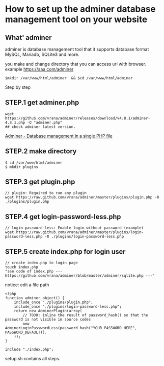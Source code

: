 # How to set up the adminer database management tool on your website 

## What' adminer
adminer is database management tool that it supports database format MySQL, Mariadb, SQLite3 and more.  

you make and change directory that you can access url with browser.  
example https://aaa.com/adminer  
```
$mkdir /var/www/html/adminer  && $cd /var/www/html/adminer  
```

Step by step  
## STEP.1 get adminer.php  
```
wget  https://github.com/vrana/adminer/releases/download/v4.8.1/adminer-4.8.1.php -O "adminer.php"  
## check adminer latest version.   
```
[Adminer - Database management in a single PHP file](https://www.adminer.org/)  

## STEP.2 make directory
```
$ cd /var/www/html/adminer  
$ mkdir plugins  
```
## STEP.3 get plugin.php  
```
// plugin: Required to run any plugin  
wget https://raw.github.com/vrana/adminer/master/plugins/plugin.php -O ./plugins/plugin.php  
```

## STEP.4 get login-password-less.php
```
// login-password-less: Enable login without password (example)  
wget https://raw.github.com/vrana/adminer/master/plugins/login-password-less.php -O ./plugins/login-password-less.php  
```

## STEP.5 create index.php for login user
```
// create index.php to login page  
touch index.php  
"see code of index.php --- https://github.com/vrana/adminer/blob/master/adminer/sqlite.php ---"  
```

notice: edit a file path  
```
<?php
function adminer_object() {
	include_once "./plugins/plugin.php";
	include_once "./plugins/login-password-less.php";
	return new AdminerPlugin(array(
		// TODO: inline the result of password_hash() so that the password is not visible in source codes
		new AdminerLoginPasswordLess(password_hash("YOUR_PASSWORD_HERE", PASSWORD_DEFAULT)),
	));
}

include "./index.php";  
```

setup.sh contains all steps.  

